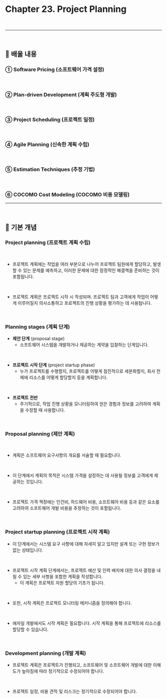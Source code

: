 # Chapter 23. Project Planning
<br>

---
<br>

## 🍏 배울 내용
### ① Software Pricing (소프트웨어 가격 설정)
<br>

### ② Plan-driven Development (계획 주도형 개발)
<br>

### ③ Project Scheduling (프로젝트 일정)
<br>

### ④ Agile Planning (신속한 계획 수립)
<br>

### ⑤ Estimation Techniques (추정 기법)
<br>

### ⑥ COCOMO Cost Modeling (COCOMO 비용 모델링)

---
<br>

## 🍏 기본 개념

### Project planning (프로젝트 계획 수립)
<br>

- 프로젝트 계획에는 작업을 여러 부분으로 나누어 프로젝트 팀원에게 할당하고, 발생할 수 있는 문제를 예측하고, 이러한 문제에 대한 잠정적인 해결책을 준비하는 것이 포함됩니다.
<br>

- 프로젝트 계획은 프로젝트 시작 시 작성되며. 프로젝트 팀과 고객에게 작업이 어떻게 이루어질지 의사소통하고 프로젝트의 진행 상황을 평가하는 데 사용됩니다.
<br>

### Planning stages (계획 단계)

- **제안 단계** (proposal stage)
  - 소프트웨어 시스템을 개발하거나 제공하는 계약을 입찰하는 단계입니다.
<br>

- **프로젝트 시작 단계** (project startup phase)
  - 누가 프로젝트를 수행할지, 프로젝트를 어떻게 점진적으로 세분화할지, 회사 전체에 리소스를 어떻게 할당할지 등을 계획합니다.
<br>

- **프로젝트 전반**
  - 주기적으로, 작업 진행 상황을 모니터링하여 얻은 경험과 정보를 고려하여 계획을 수정할 때 사용합니다.
<br>

### Proposal planning (제안 계획)
<br>

- 계획은 소프트웨어 요구사항의 개요를 서술할 때 필요합니다.
<br>

- 이 단계에서 계획의 목적은 시스템 가격을 설정하는 데 사용될 정보를 고객에게 제공하는 것입니다.
<br>

- 프로젝트 가격 책정에는 인건비, 하드웨어 비용, 소프트웨어 비용 등과 같은 요소를 고려하여 소프트웨어 개발 비용을 추정하는 것이 포함됩니다.
<br>

### Project startup planning (프로젝트 시작 계획)

- 이 단계에서는 시스템 요구 사항에 대해 자세히 알고 있지만 설계 또는 구현 정보가 없는 상태입니다.
<br>

- 프로젝트 시작 계획 단계에서는, 프로젝트 예산 및 인력 배치에 대한 의사 결정을 내릴 수 있는 세부 사항을 포함한 계획을 작성합니다.
  - 이 계획은 프로젝트 자원 할당의 기초가 됩니다. 
<br>

- 또한, 시작 계획은 프로젝트 모니터링 메커니즘을 정의해야 합니다.
<br>

- 애자일 개발에서도 시작 계획은 필요합니다. 시작 계획을 통해 프로젝트에 리소스를 할당할 수 있습니다.
<br>

### Development planning (개발 계획)

- 프로젝트 계획은 프로젝트가 진행되고, 소프트웨어 및 소프트웨어 개발에 대한 이해도가 높아짐에 따라 정기적으로 수정되어야 합니다.
<br>

- 프로젝트 일정, 비용 견적 및 리스크는 정기적으로 수정되어야 합니다.
